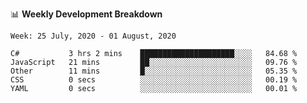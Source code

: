 📊 **Weekly Development Breakdown**
<!--START_SECTION:waka-->
```text
Week: 25 July, 2020 - 01 August, 2020

C#           3 hrs 2 mins    █████████████████████░░░░   84.68 % 
JavaScript   21 mins         ██░░░░░░░░░░░░░░░░░░░░░░░   09.76 % 
Other        11 mins         █░░░░░░░░░░░░░░░░░░░░░░░░   05.35 % 
CSS          0 secs          ░░░░░░░░░░░░░░░░░░░░░░░░░   00.19 % 
YAML         0 secs          ░░░░░░░░░░░░░░░░░░░░░░░░░   00.01 %
```
<!--END_SECTION:waka-->
